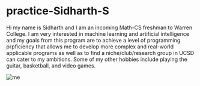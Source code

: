 # practice-Sidharth-S


Hi my name is Sidharth and I am an incoming Math-CS freshman to Warren College. I am very interested in machine learning and artificial intelligence and my goals from this program
are to achieve a level of programming prpficiency that allows me to develop more complex and real-world applicable programs as well as to find a niche/club/research group in UCSD 
can cater to my ambitions. Some of my other hobbies include playing the guitar, basketball, and video games. 

![me](IMG_0354.JPG.jpg)

